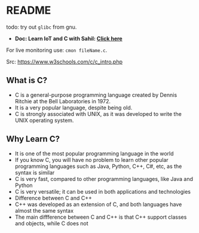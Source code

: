# README

todo: try out `glibc` from gnu.

- **Doc: Learn IoT and C with Sahil: [Click here](https://docs.google.com/document/d/1lN2vAJOs3Y2MBMWyNfH0RZHajUYMwEZD_Tl9QI1fssM/edit#heading=h.2y4mxxwdk1xh)**

For live monitoring use: `cmon fileName.c`.

Src: https://www.w3schools.com/c/c_intro.php

## What is C?

- C is a general-purpose programming language created by Dennis Ritchie at the Bell Laboratories in 1972.
- It is a very popular language, despite being old.
- C is strongly associated with UNIX, as it was developed to write the UNIX operating system.

## Why Learn C?

- It is one of the most popular programming language in the world
- If you know C, you will have no problem to learn other popular programming languages such as Java, Python, C++, C#, etc, as the syntax is similar
- C is very fast, compared to other programming languages, like Java and Python
- C is very versatile; it can be used in both applications and technologies
- Difference between C and C++
- C++ was developed as an extension of C, and both languages have almost the same syntax
- The main diffference between C and C++ is that C++ support classes and objects, while C does not
